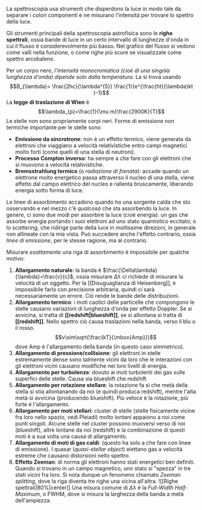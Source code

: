 La spettroscopia usa strumenti che disperdono la luce in modo tale da separare i colori componenti e ne misurano l'intensità per trovare lo spettro della luce.

Gli strumenti principali della spettroscopia astrofisica sono le **righe spettrali**, ossia bande di luce in un certo intervallo di lunghezze d'onda in cui il flusso è considerevolmente più basso. Nel grafico del flusso si vedono come valli nella funzione, o come righe più scure se visualizzate come spettro arcobaleno.

Per un corpo nero, *l'intensità monocromatica (cioè di una singola lunghezza d'onda) dipende solo dalla temperatura*. La si trova usando
$$B_{\lambda}= \frac{2hc}{\lambda^{5}} \frac{1}{e^{\frac{ht}{\lambda}kt }-1}$$
La **legge di traslazione di Wien** è
$$\lambda_{p}=\frac{1}{\mu m}\frac{2900K}{T}$$
Le stelle non sono propriamente corpi neri. Forme di emissione non termiche importante per le stelle sono
- **Emissione da sincrotrone**: non è un effetto termico, viene generata da elettroni che viaggiano a velocità relativistiche entro campi magnetici molto forti (come quelli di una stella di neutroni).
- **Processo Compton inverso**: ha sempre a che fare con gli elettroni che si muovono a velocità relativistiche.
- **Bremsstrahlung termico** (o *radiazione di frenata*): accade quando un elettrone molto energetico passa attraverso il nucleo di una stella, viene affetto dal campo elettrico del nucleo e rallenta bruscamente, liberando energia sotto forma di luce.

Le linee di assorbimento accadono quando ho una sorgente calda che sto osservando e nel mezzo c'è *qualcosa* che sta assorbendo la luce. In genere, ci sono due modi per assorbire la luce (cioè energia): un gas che assorbe energia portando i suoi elettroni ad uno stato quantistico eccitato; o lo *scattering*, che ridirige parte della luce in moltissime direzioni, in generale non allineate con la mia vista.
Può succedere anche l'effetto contrario, ossia *linee di emissione*, per le stesse ragione, ma al contrario.

Misurare *esattamente* una riga di assorbimento è impossibile per qualche motivo:
1. **Allargamento naturale**: la banda è $\frac{\Delta\lambda}{\lambda}=\frac{v}{c}$, ossia misurare $\Delta\lambda$ ci richiede di misurare la velocità di un oggetto. Per la [[Disuguaglianza di Heisenberg]], è impossibile farlo con precisione arbitraria, quindi ci sarà necessariamente un errore. Ciò rende le bande delle distribuzioni.
2. **Allargamento termico**: i moti caotici delle particelle che compongono le stelle causano variazioni di lunghezza d'onda per effetto Doppler. Se si avvicina, si tratta di **[[redshift|blueshift]]**, se si allontana si tratta di **[[redshift]]**. Nello spettro ciò causa traslazioni nella banda, verso il blu o il rosso. $$v\sim\sqrt{\frac{kT}{\mbox{Amp}}}$$dove Amp è l'allargamento della banda (in questo caso simmetrico).
3. **Allargamento di pressione/collisione**: gli elettroni in stelle estremamente dense sono talmente vicini da loro che le interazioni con gli elettroni vicini causano modifiche nei loro livelli di energia.
4. **Allargamento per turbolenze**: dovuto ai moti turbolenti dei gas sulle superfici delle stelle. Causa sia blueshift che redshift
5. **Allargamento per rotazione stellare**: la rotazione fa si che metà della stella si stia allontanando da noi (e quindi produca redshift), mentre l'alta metà si avvicina (producendo blueshift). Più veloce è la rotazione, più forte è l'allargamento.
6. **Allargamento per moti stellari**: cluster di stelle (stelle fisicamente vicine fra loro nello spazio, vedi Pleiadi) molto lontani appaiono a noi come punti singoli. Alcune stelle nel cluster possono muoversi verso di noi (blueshift), altre lontane da noi (redshift) e la combinazione di questi moti è a sua volta una causa di allargamento.
7. **Allargamento di moti di gas caldi**: (questo ha solo a che fare con linee di emissione). I quasar (*quasi-stellar object*) eiettano gas a velocità estreme che causano distorsioni nello spettro.
8. **Effetto Zeeman**: di norma gli elettroni hanno stati energetici ben definiti. Quando si trovano in un campo magnetico, uno stato si "spezza" in tre stati vicini fra loro. Si nota dunque un fenomeno chiamato *Zeeman splitting*, dove la riga diventa tre righe una vicina all'altra.
![[Righe spettrali|80%|center]]
Una misura comune di $\Delta\lambda$ è la *Full-Width Half-Maximum*, o FWHM, dove si misura la larghezza della banda a metà dell'ampiezza.